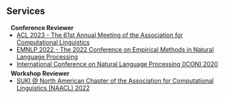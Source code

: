 ## Services

<h4 style="margin:0 10px 0;">Conference Reviewer</h4>

<ul style="margin:0 0 5px;">
  <li><a href="https://2023.aclweb.org/"><autocolor>ACL 2023 - The 61st Annual Meeting of the Association for Computational Linguistics</autocolor></a></li>
  <li><a href="https://2022.emnlp.org/"><autocolor>EMNLP 2022 - The 2022 Conference on Empirical Methods in Natural Language Processing</autocolor></a></li>
  <li><a href="https://www.iitp.ac.in/~ai-nlp-ml/icon2020/"><autocolor>International Conference on Natural Language Processing (ICON) 2020</autocolor></a></li>
</ul>

<h4 style="margin:0 10px 0;">Workshop Reviewer</h4>

<ul style="margin:0 0 20px;">
  <li><a href="https://suki-workshop.github.io/"><autocolor>SUKI @ North American Chapter of the Association for Computational Linguistics (NAACL) 2022</autocolor></a></li>
</ul>

